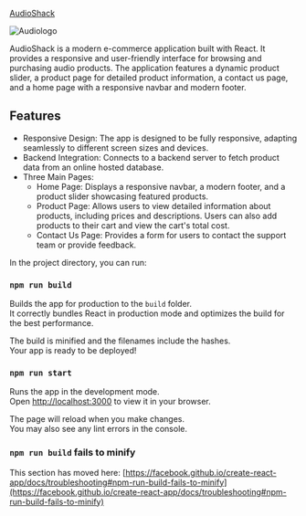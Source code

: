 <a href='https://audio-shack.onrender.com/' target='blanck'>AudioShack</a>

![Audiologo](https://github.com/user-attachments/assets/1228df5f-e4bb-4e64-bd11-28fc7bae7e20)


AudioShack is a modern e-commerce application built with React. It provides a responsive and user-friendly interface for browsing and purchasing audio products. The application features a dynamic product slider, a product page for detailed product information, a contact us page, and a home page with a responsive navbar and modern footer.

## Features

- Responsive Design: The app is designed to be fully responsive, adapting seamlessly to different screen sizes and devices.
- Backend Integration: Connects to a backend server to fetch product data from an online hosted database.
- Three Main Pages:
  - Home Page: Displays a responsive navbar, a modern footer, and a product slider showcasing featured products.
  - Product Page: Allows users to view detailed information about products, including prices and descriptions. Users can also add products to their cart and view the cart's total cost.
  - Contact Us Page: Provides a form for users to contact the support team or provide feedback.



In the project directory, you can run:

### `npm run build`

Builds the app for production to the `build` folder.\
It correctly bundles React in production mode and optimizes the build for the best performance.

The build is minified and the filenames include the hashes.\
Your app is ready to be deployed!

### `npm run start`

Runs the app in the development mode.\
Open [http://localhost:3000](http://localhost:3000) to view it in your browser.

The page will reload when you make changes.\
You may also see any lint errors in the console.
### `npm run build` fails to minify

This section has moved here: [https://facebook.github.io/create-react-app/docs/troubleshooting#npm-run-build-fails-to-minify](https://facebook.github.io/create-react-app/docs/troubleshooting#npm-run-build-fails-to-minify)
